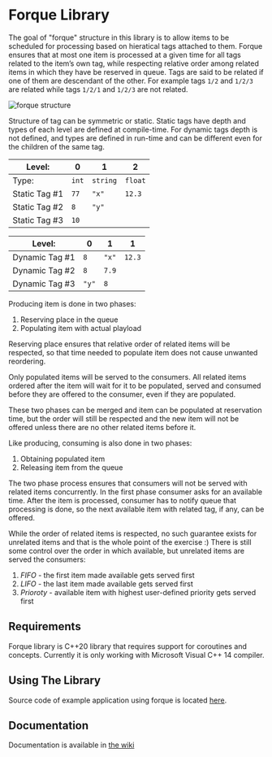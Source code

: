 # Forque Library

The goal of "forque" structure in this library is to allow items to be scheduled for processing based on hieratical tags attached to them. Forque ensures that at most one item is processed at a given time for all tags related to the item’s own tag, while respecting relative order among related items in which they have be reserved in queue. Tags are said to be related if one of them are descendant of the other. For example tags `1/2` and `1/2/3` are related while tags `1/2/1` and `1/2/3` are not related. 

![forque structure](https://user-images.githubusercontent.com/42535720/98058027-0c6cd300-1e44-11eb-8303-5a5ebdc70bea.png)

Structure of tag can be symmetric or static. Static tags have depth and types of each level are defined at compile-time. For dynamic tags depth is not defined, and types are defined in run-time and can be different even for the children of the same tag.

| Level: | 0 | 1 | 2 |
| --- | --- | --- | --- |
| Type: | `int` | `string` | `float` |
| Static Tag #1 | `77` | `"x"` | `12.3` |
| Static Tag #2 | `8` | `"y"` |  |
| Static Tag #3 | `10` |  |  |


| Level: | 0 | 1 | 1 |
| --- | --- | --- | --- |
| Dynamic Tag #1 | `8` | `"x"` | `12.3` |
| Dynamic Tag #2 | `8` | `7.9` |  |
| Dynamic Tag #3 | `"y"` | `8` |  |


Producing item is done in two phases:
1. Reserving place in the queue
2. Populating item with actual playload

Reserving place ensures that relative order of related items will be respected, so that time needed to populate item does not cause unwanted reordering.

Only populated items will be served to the consumers. All related items ordered after the item will wait for it to be populated, served and consumed before they are offered to the consumer, even if they are populated.

These two phases can be merged and item can be populated at reservation time, but the order will still be respected and the new item will not be offered unless there are no other related items before it.

Like producing, consuming is also done in two phases:
1. Obtaining populated item
2. Releasing item from the queue

The two phase process ensures that consumers will not be served with related items concurrently. In the first phase consumer asks for an available time. After the item is processed, consumer has to notify queue that processing is done, so the next available item with related tag, if any, can be offered.

While the order of related items is respected, no such guarantee exists for unrelated items and that is the whole point of the exercise :) There is still some control over the order in which available, but unrelated items are served the consumers:
1.	*FIFO* - the first item made available gets served first
2.	*LIFO* - the last item made available gets served first
3.	*Prioroty* - available item with highest user-defined priority  gets served first

## Requirements

Forque library is C++20 library that requires support for coroutines and concepts. Currently it is only working with Microsoft Visual C++ 14 compiler.

## Using The Library

Source code of example application using forque is located [here](https://github.com/kataklinger/forque/tree/master/src/app).

## Documentation

Documentation is available in [the wiki](https://github.com/kataklinger/forque/wiki)
